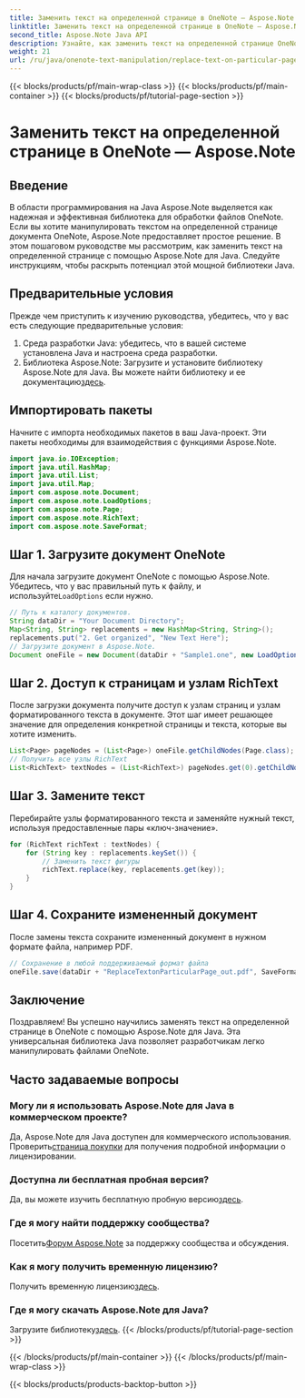```yaml
---
title: Заменить текст на определенной странице в OneNote — Aspose.Note
linktitle: Заменить текст на определенной странице в OneNote — Aspose.Note
second_title: Aspose.Note Java API
description: Узнайте, как заменить текст на определенной странице OneNote с помощью Aspose.Note для Java. Простое в использовании руководство для эффективной разработки на Java.
weight: 21
url: /ru/java/onenote-text-manipulation/replace-text-on-particular-page/
---
```


{{< blocks/products/pf/main-wrap-class >}}
{{< blocks/products/pf/main-container >}}
{{< blocks/products/pf/tutorial-page-section >}}

# Заменить текст на определенной странице в OneNote — Aspose.Note

## Введение
В области программирования на Java Aspose.Note выделяется как надежная и эффективная библиотека для обработки файлов OneNote. Если вы хотите манипулировать текстом на определенной странице документа OneNote, Aspose.Note предоставляет простое решение. В этом пошаговом руководстве мы рассмотрим, как заменить текст на определенной странице с помощью Aspose.Note для Java. Следуйте инструкциям, чтобы раскрыть потенциал этой мощной библиотеки Java.
## Предварительные условия
Прежде чем приступить к изучению руководства, убедитесь, что у вас есть следующие предварительные условия:
1. Среда разработки Java: убедитесь, что в вашей системе установлена Java и настроена среда разработки.
2.  Библиотека Aspose.Note: Загрузите и установите библиотеку Aspose.Note для Java. Вы можете найти библиотеку и ее документацию[здесь](https://reference.aspose.com/note/java/).
## Импортировать пакеты
Начните с импорта необходимых пакетов в ваш Java-проект. Эти пакеты необходимы для взаимодействия с функциями Aspose.Note.
```java
import java.io.IOException;
import java.util.HashMap;
import java.util.List;
import java.util.Map;
import com.aspose.note.Document;
import com.aspose.note.LoadOptions;
import com.aspose.note.Page;
import com.aspose.note.RichText;
import com.aspose.note.SaveFormat;
```
## Шаг 1. Загрузите документ OneNote
 Для начала загрузите документ OneNote с помощью Aspose.Note. Убедитесь, что у вас правильный путь к файлу, и используйте`LoadOptions` если нужно.
```java
// Путь к каталогу документов.
String dataDir = "Your Document Directory";
Map<String, String> replacements = new HashMap<String, String>();
replacements.put("2. Get organized", "New Text Here");
// Загрузите документ в Aspose.Note.
Document oneFile = new Document(dataDir + "Sample1.one", new LoadOptions());
```
## Шаг 2. Доступ к страницам и узлам RichText
После загрузки документа получите доступ к узлам страниц и узлам форматированного текста в документе. Этот шаг имеет решающее значение для определения конкретной страницы и текста, которые вы хотите изменить.
```java
List<Page> pageNodes = (List<Page>) oneFile.getChildNodes(Page.class);
// Получить все узлы RichText
List<RichText> textNodes = (List<RichText>) pageNodes.get(0).getChildNodes(RichText.class);
```
## Шаг 3. Замените текст
Перебирайте узлы форматированного текста и заменяйте нужный текст, используя предоставленные пары «ключ-значение».
```java
for (RichText richText : textNodes) {
    for (String key : replacements.keySet()) {
        // Заменить текст фигуры
        richText.replace(key, replacements.get(key));
    }
}
```
## Шаг 4. Сохраните измененный документ
После замены текста сохраните измененный документ в нужном формате файла, например PDF.
```java
// Сохранение в любой поддерживаемый формат файла
oneFile.save(dataDir + "ReplaceTextonParticularPage_out.pdf", SaveFormat.Pdf);
```
## Заключение
Поздравляем! Вы успешно научились заменять текст на определенной странице в OneNote с помощью Aspose.Note для Java. Эта универсальная библиотека Java позволяет разработчикам легко манипулировать файлами OneNote.
## Часто задаваемые вопросы
### Могу ли я использовать Aspose.Note для Java в коммерческом проекте?
 Да, Aspose.Note для Java доступен для коммерческого использования. Проверить[страница покупки](https://purchase.aspose.com/buy) для получения подробной информации о лицензировании.
### Доступна ли бесплатная пробная версия?
 Да, вы можете изучить бесплатную пробную версию[здесь](https://releases.aspose.com/).
### Где я могу найти поддержку сообщества?
 Посетить[Форум Aspose.Note](https://forum.aspose.com/c/note/28) за поддержку сообщества и обсуждения.
### Как я могу получить временную лицензию?
 Получить временную лицензию[здесь](https://purchase.aspose.com/temporary-license/).
### Где я могу скачать Aspose.Note для Java?
 Загрузите библиотеку[здесь](https://releases.aspose.com/note/java/).
{{< /blocks/products/pf/tutorial-page-section >}}

{{< /blocks/products/pf/main-container >}}
{{< /blocks/products/pf/main-wrap-class >}}

{{< blocks/products/products-backtop-button >}}
